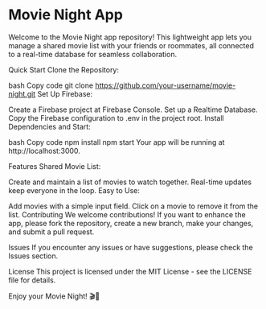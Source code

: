 # Movie Night App

Welcome to the Movie Night app repository! This lightweight app lets you manage a shared movie list with your friends or roommates, all connected to a real-time database for seamless collaboration.

Quick Start
Clone the Repository:

bash
Copy code
git clone https://github.com/your-username/movie-night.git
Set Up Firebase:

Create a Firebase project at Firebase Console.
Set up a Realtime Database.
Copy the Firebase configuration to .env in the project root.
Install Dependencies and Start:

bash
Copy code
npm install
npm start
Your app will be running at http://localhost:3000.

Features
Shared Movie List:

Create and maintain a list of movies to watch together.
Real-time updates keep everyone in the loop.
Easy to Use:

Add movies with a simple input field.
Click on a movie to remove it from the list.
Contributing
We welcome contributions! If you want to enhance the app, please fork the repository, create a new branch, make your changes, and submit a pull request.

Issues
If you encounter any issues or have suggestions, please check the Issues section.

License
This project is licensed under the MIT License - see the LICENSE file for details.

Enjoy your Movie Night! 🎬🍿
